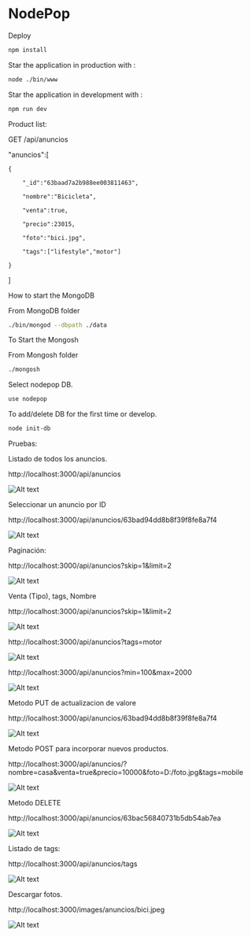 # NodePop

Deploy 

```sh
npm install
```

Star the application in production with :

```sh
node ./bin/www
```

Star the application in development with :

```sh
npm run dev
```

Product list:

GET /api/anuncios

"anuncios":[

    {

        "_id":"63baad7a2b988ee003811463",

        "nombre":"Bicicleta",

        "venta":true,

        "precio":23015,

        "foto":"bici.jpg",

        "tags":["lifestyle","motor"]

    }

]

How to start the MongoDB

From MongoDB folder

```sh
./bin/mongod --dbpath ./data
```

To Start the Mongosh

From Mongosh folder

```sh
./mongosh 
```

Select nodepop DB.

```sh
use nodepop 
```

To add/delete DB for the first time or develop.

```sh
node init-db 
```

Pruebas:

Listado de todos los anuncios.

http://localhost:3000/api/anuncios

![Alt text](public/images/GET.png)

Seleccionar un anuncio por ID

http://localhost:3000/api/anuncios/63bad94dd8b8f39f8fe8a7f4

![Alt text](public/images/GET2.png)

Paginación:

http://localhost:3000/api/anuncios?skip=1&limit=2

![Alt text](public/images/GET3.png)

Venta (Tipo), tags, Nombre

http://localhost:3000/api/anuncios?skip=1&limit=2

![Alt text](public/images/GET4.png)

http://localhost:3000/api/anuncios?tags=motor


![Alt text](public/images/GET5.png)

http://localhost:3000/api/anuncios?min=100&max=2000

![Alt text](public/images/GET6.png)

Metodo PUT de actualizacion de valore

http://localhost:3000/api/anuncios/63bad94dd8b8f39f8fe8a7f4

![Alt text](public/images/PUT.png)

Metodo POST para incorporar nuevos productos.

http://localhost:3000/api/anuncios/?nombre=casa&venta=true&precio=10000&foto=D:/foto.jpg&tags=mobile

![Alt text](public/images/POST.png)

Metodo DELETE

http://localhost:3000/api/anuncios/63bac56840731b5db54ab7ea

![Alt text](public/images/DELETE.png)


Listado de tags:

http://localhost:3000/api/anuncios/tags

![Alt text](public/images/GETTags.png)


Descargar fotos.

http://localhost:3000/images/anuncios/bici.jpeg

![Alt text](public/images/FOTO.png)

